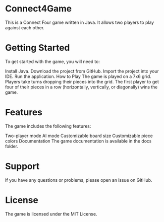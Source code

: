 # Connect4Game
This is a Connect Four game written in Java. It allows two players to play against each other.

# Getting Started
To get started with the game, you will need to:

Install Java.
Download the project from GitHub.
Import the project into your IDE.
Run the application.
How to Play
The game is played on a 7x6 grid. Players take turns dropping their pieces into the grid. The first player to get four of their pieces in a row (horizontally, vertically, or diagonally) wins the game.

# Features
The game includes the following features:

Two-player mode
AI mode
Customizable board size
Customizable piece colors
Documentation
The game documentation is available in the docs folder.

# Support
If you have any questions or problems, please open an issue on GitHub.

# License
The game is licensed under the MIT License.
